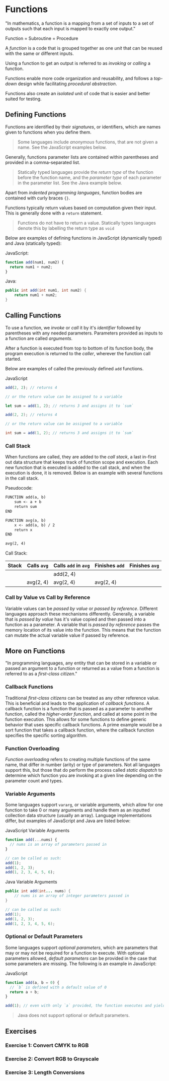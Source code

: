 # Functions

"In mathematics, a function is a mapping from a set of inputs to a set of outputs such that each input is mapped to exactly one output."

Function = Subroutine = Procedure

A _function_ is a code that is grouped together as one _unit_ that can be reused with the same or different inputs.

Using a function to get an output is referred to as _invoking_ or _calling_ a function.

Functions enable more code organization and reusability, and follows a _top-down_ design while facilitating _procedural abstraction_.

Functions also create an _isolated_ unit of code that is easier and better suited for testing.

## Defining Functions

Functions are identified by their _signatures_, or identifiers, which are names given to functions when you define them.

> Some languages include _anonymous_ functions, that are not given a name. See the JavaScript examples below.

Generally, functions parameter lists are contained within parentheses and provided in a comma-separated list.

> Statically typed languages provide the _return type_ of the function before the function name, and the _parameter type_ of each parameter in the parameter list. See the Java example below.

Apart from _indented programming languages_, function bodies are contained with curly braces `{}`.

Functions typically return values based on computation given their input. This is generally done with a `return` statement.

> Functions do not have to return a value. Statically types languages denote this by labelling the return type as `void`

Below are examples of defining functions in JavaScript (dynamically typed) and Java (statically typed):

JavaScript:

```js
function add(num1, num2) {
  return num1 + num2;
}
```

Java:

```java
public int add(int num1, int num2) {
    return num1 + num2;
}
```

## Calling Functions

To use a function, we _invoke_ or _call_ it by it's _identifier_ followed by parentheses with any needed parameters. Parameters provided as inputs to a function are called _arguments_.

After a function is executed from top to bottom of its function body, the program execution is returned to the _caller_, wherever the function call started.

Below are examples of called the previously defined `add` functions.

JavaScript

```js
add(2, 2); // returns 4

// or the return value can be assigned to a variable

let sum = add(1, 2); // returns 3 and assigns it to `sum`
```

```java
add(2, 2); // returns 4

// or the return value can be assigned to a variable

int sum = add(1, 2); // returns 3 and assigns it to `sum`
```

### Call Stack

When functions are called, they are added to the _call stack_, a last in-first out data structure that keeps track of function scope and execution. Each new function that is executed is added to the call stack, and when the execution is done, it is removed. Below is an example with several functions in the call stack.

Pseudocode:

```txt
FUNCTION add(a, b)
    sum <- a + b
    return sum
END

FUNCTION avg(a, b)
    x <- add(a, b) / 2
    return x
END

avg(2, 4)
```

Call Stack:

| Stack | Calls `avg` | Calls `add` in `avg` | Finishes `add` | Finishes `avg` |
| ----- | ----------- | -------------------- | -------------- | -------------- |
|       |             | add(2, 4)            |                |                |
|       | avg(2, 4)   | avg(2, 4)            | avg(2, 4)      |                |

### Call by Value vs Call by Reference

Variable values can be _passed by value_ or _passed by reference_. Different languages approach these mechanisms differently. Generally, a variable that is _passed by value_ has it's value copied and then passed into a function as a parameter. A variable that is _passed by reference_ passes the memory location of its value into the function. This means that the function can mutate the actual variable value if passed by reference.

## More on Functions

"In programming languages, any entity that can be stored in a variable or passed an argument to a function or returned as a value from a function is referred to as a _first-class citizen_."

### Callback Functions

Traditional _first-class citizens_ can be treated as any other reference value. This is beneficial and leads to the application of _callback functions_. A callback function is a function that is passed as a parameter to another function, called the _higher-order function_, and called at some point in the function execution. This allows for some functions to define generic behavior that uses specific callback functions. A prime example would be a sort function that takes a callback function, where the callback function specifies the specific sorting algorithm.

### Function Overloading

_Function overloading_ refers to creating multiple functions of the same name, that differ in number (arity) or type of parameters. Not all languages support this, but those that do perform the process called _static dispatch_ to determine which function you are invoking at a given line depending on the parameter count and types.

### Variable Arguments

Some languages support `vararg`, or variable arguments, which allow for one function to take 0 or many arguments and handle them as an inputted collection data structure (usually an array). Language implementations differ, but examples of JavaScript and Java are listed below:

JavaScript Variable Arguments

```js
function add(...nums) {
  // nums is an array of parameters passed in
}

// can be called as such:
add(1);
add(1, 2, 3);
add(1, 2, 3, 4, 5, 6);
```

Java Variable Arguments

```java
public int add(int... nums) {
    // nums is an array of integer parameters passed in
}

// can be called as such:
add(1);
add(1, 2, 3);
add(1, 2, 3, 4, 5, 6);
```

### Optional or Default Parameters

Some languages support _optional parameters_, which are parameters that may or may not be required for a function to execute. With optional parameters allowed, _default parameters_ can be provided in the case that some parameters are missing. The following is an example in JavaScript:

JavaScript

```js
function add(a, b = 0) {
  // `b` is defined with a default value of 0
  return a + b;
}

add(1); // even with only `a` provided, the function executes and yields 1 (1 + 0)
```

> Java does not support optional or default parameters.

## Exercises

### Exercise 1: Convert CMYK to RGB

### Exercise 2: Convert RGB to Grayscale

### Exercise 3: Length Conversions